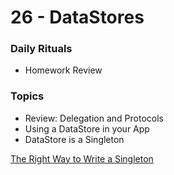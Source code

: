# 26 - DataStores

### Daily Rituals

* Homework Review

### Topics

* Review: Delegation and Protocols
* Using a DataStore in your App
* DataStore is a Singleton


[The Right Way to Write a Singleton](http://krakendev.io/blog/the-right-way-to-write-a-singleton)


